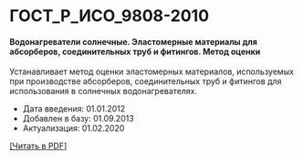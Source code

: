 # ГОСТ_Р_ИСО_9808-2010

#### Водонагреватели солнечные. Эластомерные материалы для абсорберов, соединительных труб и фитингов. Метод оценки

Устанавливает метод оценки эластомерных материалов, используемых при производстве абсорберов, соединительных труб и фитингов для использования в солнечных водонагревателях.

- Дата введения: 01.01.2012
- Добавлен в базу: 01.09.2013
- Актуализация: 01.02.2020

<a href="https://standartgost.ru/g/ГОСТ_Р_ИСО_9808-2010.pdf">[Читать в PDF]</a>